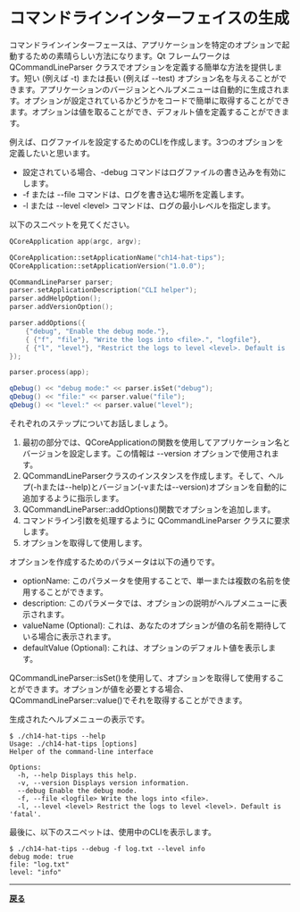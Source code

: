 # コマンドラインインターフェイスの生成

コマンドラインインターフェースは、アプリケーションを特定のオプションで起動するための素晴らしい方法になります。Qt フレームワークは QCommandLineParser クラスでオプションを定義する簡単な方法を提供します。短い (例えば -t) または長い (例えば --test) オプション名を与えることができます。アプリケーションのバージョンとヘルプメニューは自動的に生成されます。オプションが設定されているかどうかをコードで簡単に取得することができます。オプションは値を取ることができ、デフォルト値を定義することができます。

例えば、ログファイルを設定するためのCLIを作成します。3つのオプションを定義したいと思います。

* 設定されている場合、-debug コマンドはログファイルの書き込みを有効にします。
* -f または --file コマンドは、ログを書き込む場所を定義します。
* -l または --level \<level\> コマンドは、ログの最小レベルを指定します。

以下のスニペットを見てください。

```C++
QCoreApplication app(argc, argv);

QCoreApplication::setApplicationName("ch14-hat-tips");
QCoreApplication::setApplicationVersion("1.0.0");

QCommandLineParser parser;
parser.setApplicationDescription("CLI helper");
parser.addHelpOption();
parser.addVersionOption();

parser.addOptions({
    {"debug", "Enable the debug mode."},
    { {"f", "file"}, "Write the logs into <file>.", "logfile"},
    { {"l", "level"}, "Restrict the logs to level <level>. Default is 'fatal'.", "level", "fatal"},
});

parser.process(app);

qDebug() << "debug mode:" << parser.isSet("debug");
qDebug() << "file:" << parser.value("file");
qDebug() << "level:" << parser.value("level");
```

それぞれのステップについてお話しましょう。

1. 最初の部分では、QCoreApplicationの関数を使用してアプリケーション名とバージョンを設定します。この情報は --version オプションで使用されます。
2. QCommandLineParserクラスのインスタンスを作成します。そして、ヘルプ(-hまたは--help)とバージョン(-vまたは--version)オプションを自動的に追加するように指示します。
3. QCommandLineParser::addOptions()関数でオプションを追加します。
4. コマンドライン引数を処理するように QCommandLineParser クラスに要求します。
5. オプションを取得して使用します。

オプションを作成するためのパラメータは以下の通りです。

* optionName: このパラメータを使用することで、単一または複数の名前を使用することができます。
* description: このパラメータでは、オプションの説明がヘルプメニューに表示されます。
* valueName (Optional): これは、あなたのオプションが値の名前を期待している場合に表示されます。
* defaultValue (Optional): これは、オプションのデフォルト値を表示します。

QCommandLineParser::isSet()を使用して、オプションを取得して使用することができます。オプションが値を必要とする場合、QCommandLineParser::value()でそれを取得することができます。

生成されたヘルプメニューの表示です。

```shell
$ ./ch14-hat-tips --help
Usage: ./ch14-hat-tips [options]
Helper of the command-line interface

Options:
  -h, --help Displays this help.
  -v, --version Displays version information.
  --debug Enable the debug mode.
  -f, --file <logfile> Write the logs into <file>.
  -l, --level <level> Restrict the logs to level <level>. Default is
'fatal'.
```

最後に、以下のスニペットは、使用中のCLIを表示します。

```shell
$ ./ch14-hat-tips --debug -f log.txt --level info
debug mode: true
file: "log.txt"
level: "info"
```

***

**[戻る](../index.html)**

